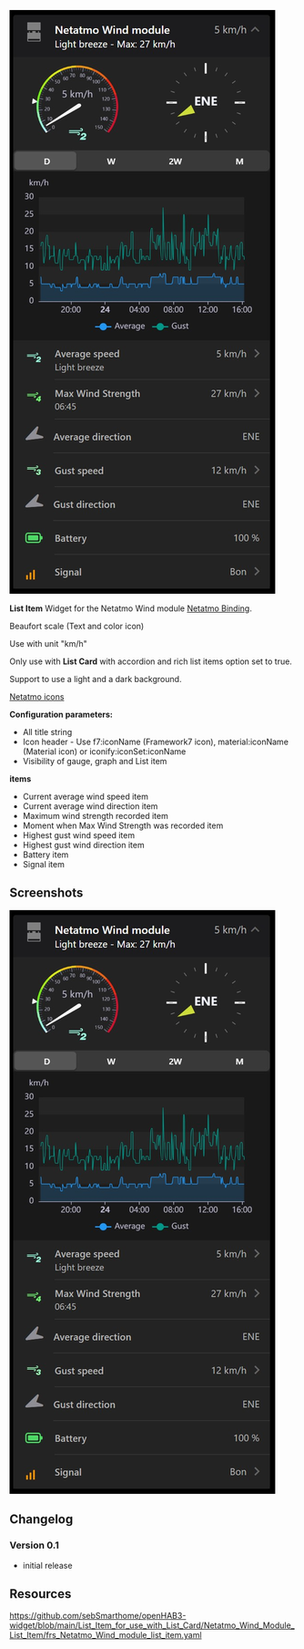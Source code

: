 ![Screen1](https://github.com/sebSmarthome/openHAB3-widget/raw/main/List_Item_for_use_with_List_Card/Netatmo_Wind_Module_List_Item/screenshots/WindModule.jpg)

**List Item** Widget for the Netatmo Wind module [Netatmo Binding](https://www.openhab.org/addons/bindings/netatmo/#weather-station-wind-module).

Beaufort scale (Text and color icon)

Use with unit "km/h"

Only use with **List Card** with accordion and rich list items option set to true.

Support to use a light and a dark background.

[Netatmo icons](https://www.visualpharm.com/free-icons/set/netatmo)

**Configuration parameters:**

* All title string
* Icon header - Use f7:iconName (Framework7 icon), material:iconName (Material icon) or iconify:iconSet:iconName
* Visibility of gauge, graph and List item

**items**

* Current average wind speed item
* Current average wind direction item
* Maximum wind strength recorded item
* Moment when Max Wind Strength was recorded item
* Highest gust wind speed item
* Highest gust wind direction item
* Battery item
* Signal item

## Screenshots

![Screen2](https://github.com/sebSmarthome/openHAB3-widget/raw/main/List_Item_for_use_with_List_Card/Netatmo_Wind_Module_List_Item/screenshots/WindModule.jpg)

## Changelog

### Version 0.1

* initial release

## Resources

<https://github.com/sebSmarthome/openHAB3-widget/blob/main/List_Item_for_use_with_List_Card/Netatmo_Wind_Module_List_Item/frs_Netatmo_Wind_module_list_item.yaml>
